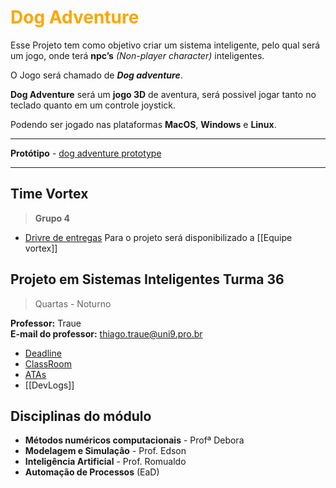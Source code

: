 # <span style="color: orange" > Dog Adventure </span> 

Esse Projeto tem como objetivo criar um sistema inteligente, pelo qual será um jogo, onde terá **npc’s** _(Non-player character)_ inteligentes.

O Jogo será chamado de __*Dog adventure*__.

**Dog Adventure** será um **jogo 3D** de aventura, será possivel jogar tanto no teclado quanto em um controle joystick.

Podendo ser jogado nas plataformas **MacOS**, **Windows** e **Linux**.

---
**Protótipo** - [dog adventure prototype](https://github.com/ViniZap4/dog-adventure-prototype)

---
## Time Vortex
>  **Grupo 4**

- [Drivre de entregas](https://drive.google.com/drive/folders/17ebkzh4WJTSEhJIpBr6Lv4uR1Fc_vxb_)
Para o projeto será disponibilizado a  [[Equipe vortex]]

## Projeto em Sistemas Inteligentes Turma 36 
> Quartas - Noturno
 
**Professor:** Traue  
**E-mail do professor:** [thiago.traue@uni9.pro.br](mailto:thiago.traue@uni9.pro.br)

-   [Deadline](https://traue.github.io/2022-2_projetos/quarta_noite_t36)
-   [ClassRoom](https://classroom.google.com/c/NDg4ODEyMTA0ODQx?cjc=4tju4le)
-   [ATAs](https://drive.google.com/drive/folders/1MJ_7okpHpfHZdA2ST1JNCwoy7Tg4QlTy?usp=sharing)
-  [[DevLogs]]

## Disciplinas do módulo

-   **Métodos numéricos computacionais** - Profª Debora
-   **Modelagem e Simulação** - Prof. Edson
-   **Inteligência Artificial** - Prof. Romualdo
-   **Automação de Processos** (EaD)